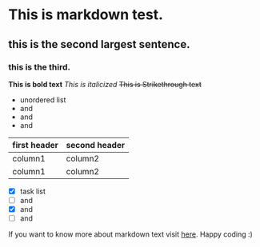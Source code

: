 # This is markdown test.
## this is the second largest sentence.
### this is the third.

**This is bold text**
*This is italicized*
~~This is Strikethrough text~~

- unordered list
- and
- and
- and

| first header | second header |
|--------------|---------------|
|    column1   |    column2    |
|   column1    |   column2    |

- [x] task list
- [ ] and
- [x] and
- [ ] and

If you want to know more about markdown text visit [here](https://help.github.com/categories/writing-on-github/).
Happy coding :)
